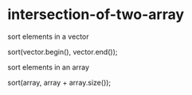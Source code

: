 # intersection-of-two-array

sort elements in a vector<int>

sort(vector.begin(), vector.end());

sort elements in an array

sort(array, array + array.size());
